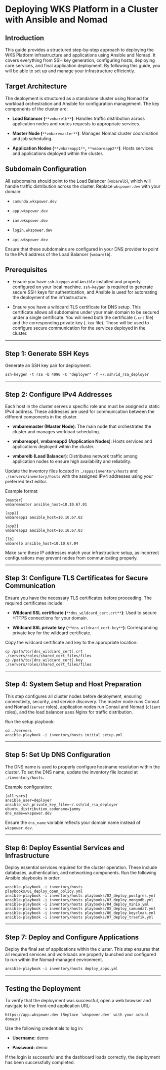 
# **Deploying WKS Platform in a Cluster with Ansible and Nomad**

## Introduction

This guide provides a structured step-by-step approach to deploying the WKS Platform infrastructure and applications using Ansible and Nomad. It covers everything from SSH key generation, configuring hosts, deploying core services, and final application deployment. By following this guide, you will be able to set up and manage your infrastructure efficiently.

## Target Architecture

The deployment is structured as a standalone cluster using Nomad for workload orchestration and Ansible for configuration management. The key components of the cluster are:

-   **Load Balancer (**`**vmbarelb**`**)**: Handles traffic distribution across application nodes and routes requests to appropriate services.
    
-   **Master Node (**`**vmbaremaster**`**)**: Manages Nomad cluster coordination and job scheduling.
    
-   **Application Nodes (**`**vmbareapp1**`**,** `**vmbareapp2**`**)**: Hosts services and applications deployed within the cluster.
    

## Subdomain Configuration

All subdomains should point to the Load Balancer (`vmbarelb`), which will handle traffic distribution across the cluster. Replace `wkspower.dev` with your domain:

-   `camunda.wkspower.dev`
    
-   `app.wkspower.dev`
    
-   `iam.wkspower.dev`
    
-   `login.wkspower.dev`
    
-   `api.wkspower.dev`
    

Ensure that these subdomains are configured in your DNS provider to point to the IPv4 address of the Load Balancer (`vmbarelb`).

## Prerequisites

-   Ensure you have `ssh-keygen` and `Ansible` installed and properly configured on your local machine. `ssh-keygen` is required to generate secure SSH keys for authentication, and Ansible is used for automating the deployment of the infrastructure.
    
-   Ensure you have a wildcard TLS certificate for DNS setup. This certificate allows all subdomains under your main domain to be secured under a single certificate. You will need both the certificate (`.crt` file) and the corresponding private key (`.key` file). These will be used to configure secure communication for the services deployed in the cluster.
    

----------

## Step 1: Generate SSH Keys

Generate an SSH key pair for deployment:

```
ssh-keygen -t rsa -b 4096 -C "deployer" -f ~/.ssh/id_rsa_deployer
```

----------

## Step 2: Configure IPv4 Addresses

Each host in the cluster serves a specific role and must be assigned a static IPv4 address. These addresses are used for communication between the different components in the cluster.

-   **vmbaremaster (Master Node)**: The main node that orchestrates the cluster and manages workload scheduling.
    
-   **vmbareapp1, vmbareapp2 (Application Nodes)**: Hosts services and applications deployed within the cluster.
    
-   **vmbarelb (Load Balancer)**: Distributes network traffic among application nodes to ensure high availability and reliability.
    

Update the inventory files located in `./apps/inventory/hosts` and `./servers/inventory/hosts` with the assigned IPv4 addresses using your preferred text editor.

Example format:

```
[master]
vmbaremaster ansible_host=10.10.67.01

[app1]
vmbareapp1 ansible_host=10.10.67.02

[app2]
vmbareapp2 ansible_host=10.10.67.03

[lb]
vmbarelb ansible_host=10.10.67.04
```

Make sure these IP addresses match your infrastructure setup, as incorrect configurations may prevent nodes from communicating properly.

----------

## **Step 3: Configure TLS Certificates for Secure Communication**

Ensure you have the necessary TLS certificates before proceeding. The required certificates include:

-   **Wildcard SSL certificate (**`**dns_wildcard_cert.crt**`**)**: Used to secure HTTPS connections for your domain.
    
-   **Wildcard SSL private key (**`**dns_wildcard_cert.key**`**)**: Corresponding private key for the wildcard certificate.
    

Copy the wildcard certificate and key to the appropriate location:

```
cp /path/to/[dns_wildcard_cert].crt ./servers/roles/shared_cert_files/files
cp /path/to/[dns_wildcard_cert].key ./servers/roles/shared_cert_files/files
```

----------

## Step 4: System Setup and Host Preparation

This step configures all cluster nodes before deployment, ensuring connectivity, security, and service discovery. The master node runs Consul and Nomad (`server` roles), application nodes run Consul and Nomad (`client` roles), and the load balancer uses Nginx for traffic distribution.

Run the setup playbook:

```
cd ./servers
ansible-playbook -i inventory/hosts initial_setup.yml
```

----------

## Step 5: Set Up DNS Configuration

The DNS name is used to properly configure hostname resolution within the cluster. To set the DNS name, update the inventory file located at `./inventory/hosts`.

Example configuration:

```
[all:vars]
ansible_user=deployer
ansible_ssh_private_key_file=~/.ssh/id_rsa_deployer
ubuntu_distribution_codename=jammy
dns_name=wkspower.dev
```

Ensure the `dns_name` variable reflects your domain name instead of `wkspower.dev`.

----------

## Step 6: Deploy Essential Services and Infrastructure

Deploy essential services required for the cluster operation. These include databases, authentication, and networking components. Run the following Ansible playbooks in order:

```
ansible-playbook -i inventory/hosts playbooks/01_deploy_open_policy.yml
ansible-playbook -i inventory/hosts playbooks/02_deploy_postgres.yml
ansible-playbook -i inventory/hosts playbooks/03_deploy_mongodb.yml
ansible-playbook -i inventory/hosts playbooks/04_deploy_minio.yml
ansible-playbook -i inventory/hosts playbooks/05_deploy_camunda7.yml
ansible-playbook -i inventory/hosts playbooks/06_deploy_keycloak.yml
ansible-playbook -i inventory/hosts playbooks/07_deploy_traefik.yml
```

----------

## Step 7: Deploy and Configure Applications

Deploy the final set of applications within the cluster. This step ensures that all required services and workloads are properly launched and configured to run within the Nomad-managed environment.

```
ansible-playbook -i inventory/hosts deploy_apps.yml
```

----------

## Testing the Deployment

To verify that the deployment was successful, open a web browser and navigate to the front-end application URL:

```
https://app.wkspower.dev (Replace `wkspower.dev` with your actual domain)
```

Use the following credentials to log in:

-   **Username:** demo
    
-   **Password:** demo
    

If the login is successful and the dashboard loads correctly, the deployment has been successfully completed.
